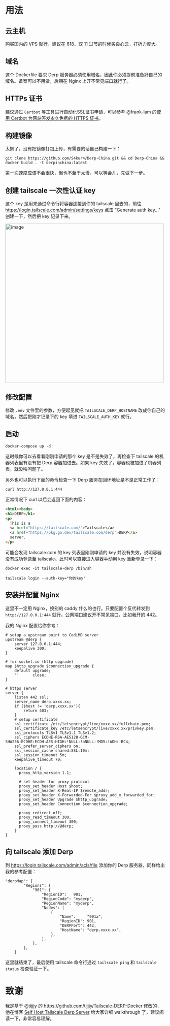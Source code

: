 # 用法
## 云主机
购买国内的 VPS 就行，建议在 618、双 11 过节的时候买良心云，打折力度大。
## 域名
这个 Dockerfile 要求 Derp 服务器必须使用域名，因此你必须提前准备好自己的域名。备案可以不用做，后期在 Nginx 上开不常见端口就行了。
## HTTPs 证书
建议通过 `Certbot` 等工具进行自动化SSL证书申请，可以参考 @frank-lam 的[使用 Certbot 为网站签发永久免费的 HTTPS 证书](https://www.frankfeekr.cn/2021/03/28/let-is-encrypt-cerbot-for-https/index.html)。
## 构建镜像
太懒了，没有把镜像打包上传，有需要的话自己构建一下：
```
git clone https://github.com/S4kur4/Derp-China.git && cd Derp-China && docker build . -t derpinchina:latest
```
第一次速度应该不会很快，但也不至于太慢，可以等会儿，先做下一步。
## 创建 tailscale 一次性认证 key
这个 key 是用来通过命令行将容器连接到你的 tailscale 里去的，前往 https://login.tailscale.com/admin/settings/keys 点击 "Generate auth key..." 创建一下，然后把 key 记录下来。

<img width="500" alt="image" src="https://github.com/S4kur4/Derp-China/assets/17521941/093b6608-9100-47b5-87d9-ac59f629d1b6">

## 修改配置
修改 `.env` 文件里的参数，方便起见就把 `TAILSCALE_DERP_HOSTNAME` 改成你自己的域名，然后把刚才记录下的 key 填进 `TAILSCALE_AUTH_KEY` 就行。

## 启动

```
docker-compose up -d
```
这时候你可以去看看刚刚申请的那个 key 是不是失效了，再检查下 tailscale 的机器列表里有没有把 Derp 容器加进去。如果 key 失效了，容器也被加进了机器列表，就没啥问题了。

另外也可以执行下面的命令检查一下 Derp 服务在回环地址是不是正常工作了：

```
curl http://127.0.0.1:444
```
正常情况下 curl 以后会返回下面的内容：

```html
<html><body>
<h1>DERP</h1>
<p>
  This is a
  <a href="https://tailscale.com/">Tailscale</a>
  <a href="https://pkg.go.dev/tailscale.com/derp">DERP</a>
  server.
</p>
```
可能会发现 tailscale.com 的 key 列表里刚刚申请的 key 并没有失效，说明容器没有成功登录至 tailscale。此时可以直接进入容器手动用 key 重新登录一下：
```
docker exec -it tailscale-derp /bin/sh
```
```
tailscale login --auth-key="你的key"
```
## 安装并配置 Nginx
这里不一定用 Nginx，换别的 caddy 什么的也行。只要配置个反代转发到 `http://127.0.0.1:444` 就行。公网端口建议开不常见端口，比如我开的 442。

我的 Nginx 配置给你参考：

```
# setup a upstream point to CodiMD server
upstream @derp {
    server 127.0.0.1:444;
    keepalive 300;
}

# for socket.io (http upgrade)
map $http_upgrade $connection_upgrade {
    default upgrade;
    ''      close;
}

# https server
server {
    listen 442 ssl;
    server_name derp.xxxx.xx;
    if ($host != 'derp.xxxx.xx'){
        return 403;
    }
    # setup certificate
    ssl_certificate /etc/letsencrypt/live/xxxx.xx/fullchain.pem;
    ssl_certificate_key /etc/letsencrypt/live/xxxx.xx/privkey.pem;
    ssl_protocols TLSv1 TLSv1.1 TLSv1.2;
    ssl_ciphers ECDHE-RSA-AES128-GCM-SHA256:ECDHE:ECDH:AES:HIGH:!NULL:!aNULL:!MD5:!ADH:!RC4;
    ssl_prefer_server_ciphers on;
    ssl_session_cache shared:SSL:10m;
    ssl_session_timeout 5m;
    keepalive_timeout 70;

    location / {
      proxy_http_version 1.1;

      # set header for proxy protocol
      proxy_set_header Host $host;
      proxy_set_header X-Real-IP $remote_addr;
      proxy_set_header X-Forwarded-For $proxy_add_x_forwarded_for;
      proxy_set_header Upgrade $http_upgrade;
      proxy_set_header Connection $connection_upgrade;
      
      proxy_redirect off;
      proxy_read_timeout 300;
      proxy_connect_timeout 300;
      proxy_pass http://@derp;
    }
}
```
## 向 tailscale 添加 Derp
到 https://login.tailscale.com/admin/acls/file 添加你的 Derp 服务器，同样给出我的参考配置：

```
"derpMap": {
		"Regions": {
			"901": {
				"RegionID":   901,
				"RegionCode": "myderp",
				"RegionName": "myderp",
				"Nodes": [
					{
						"Name":     "901a",
						"RegionID": 901,
						"DERPPort": 442,
						"HostName": "derp.xxxx.xx",
					},
				],
			},
		},
	}
```
这里就结束了，最后使用 tailscale 命令行通过 `tailscale ping` 和 `tailscale status` 检查验证一下。
# 致谢
我是基于 @tijjjy 的 https://github.com/tijjjy/Tailscale-DERP-Docker 修改的，他在博客 [Self Host Tailscale Derp Server](https://tijjjy.me/2023-01-22/Self-Host-Tailscale-Derp-Server) 给大家详细 walkthrough 了，建议阅读一下，非常容易理解。
